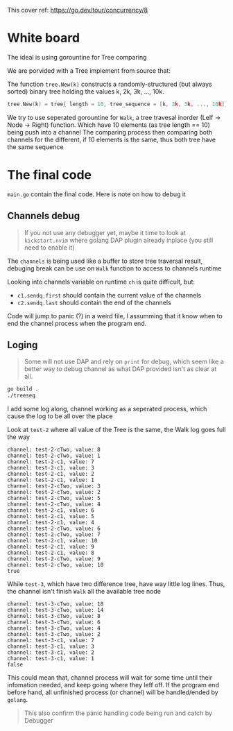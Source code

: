 This cover ref: https://go.dev/tour/concurrency/8 

# White board

The ideal is using gorountine for Tree comparing

We are porvided with a Tree implement from source that:

The function `tree.New(k)` constructs a randomly-structured (but always sorted) binary tree holding the values k, 2k, 3k, ..., 10k.

```go
tree.New(k) = tree{ length = 10, tree_sequence = [k, 2k, 3k, ..., 10k]}
```

We try to use seperated gorountine for `Walk`, a tree travesal inorder (Lelf -> Node -> Right) function. Which have 10 elements (as tree length == 10) being push into a channel
The comparing process then comparing both channels for the different, if 10 elements is the same, thus both tree have the same sequence

# The final code

`main.go` contain the final code. Here is note on how to debug it 

## Channels debug

> If you not use any debugger yet, maybe it time to look at `kickstart.nvim` where golang DAP plugin already inplace (you still need to enable it)

The `channels` is being used like a buffer to store tree traversal result, debuging break can be use on `Walk` function to access to channels runtime

Looking into channels variable on runtime `ch` is quite difficult, but:
- `c1.sendq.first` should contain the current value of the channels
- `c2.sendq.last` should contain the end of the channels

Code will jump to panic (?) in a weird file, I assumming that it know when to end the channel process when the program end.

## Loging

> Some will not use DAP and rely on `print` for debug, which seem like a better way to debug channel as what DAP provided isn't as clear at all.

```sh
go build .
./treeseq
```

I add some log along, channel working as a seperated process, which cause the log to be all over the place

Look at `test-2` where all value of the Tree is the same, the Walk log goes full the way
```stdout
channel: test-2-cTwo, value: 8
channel: test-2-cTwo, value: 1
channel: test-2-c1, value: 7
channel: test-2-c1, value: 3
channel: test-2-c1, value: 2
channel: test-2-c1, value: 1
channel: test-2-cTwo, value: 3
channel: test-2-cTwo, value: 2
channel: test-2-cTwo, value: 5
channel: test-2-cTwo, value: 4
channel: test-2-c1, value: 6
channel: test-2-c1, value: 5
channel: test-2-c1, value: 4
channel: test-2-cTwo, value: 6
channel: test-2-cTwo, value: 7
channel: test-2-c1, value: 10
channel: test-2-c1, value: 9
channel: test-2-c1, value: 8
channel: test-2-cTwo, value: 9
channel: test-2-cTwo, value: 10
true
```

While `test-3`, which have two difference tree, have way little log lines. Thus, the channel isn't finish `Walk` all the available tree node
```stdout
channel: test-3-cTwo, value: 18
channel: test-3-cTwo, value: 14
channel: test-3-cTwo, value: 8
channel: test-3-cTwo, value: 6
channel: test-3-cTwo, value: 4
channel: test-3-cTwo, value: 2
channel: test-3-c1, value: 7
channel: test-3-c1, value: 3
channel: test-3-c1, value: 2
channel: test-3-c1, value: 1
false
```

This could mean that, channel process will wait for some time until their infomation needed, and keep going where they leff off. If the program end before hand, all unfinished process (or channel) will be handled/ended by `golang`.

> This also confirm the panic handling code being run and catch by Debugger
